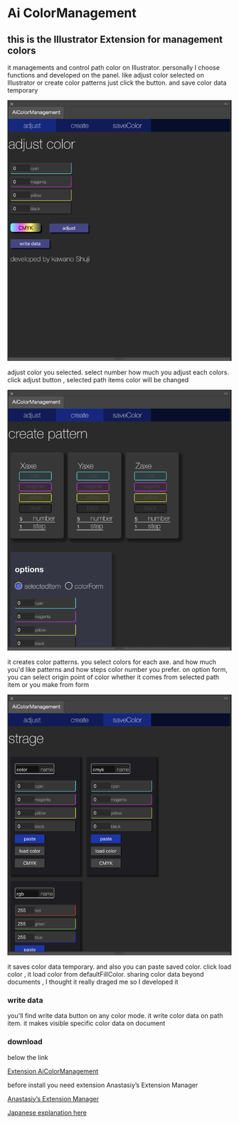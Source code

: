 <h1>Ai ColorManagement</h1>

<h2>this is the Illustrator Extension for management colors</h2>

<p>it managements and control path color on Illustrator.
personally I choose functions and developed on the panel.
like adjust color selected on Illustrator or create color patterns just click the button.
and save color data temporary
</p>

<img src="./readmeImg/mainPanel.png">
<p>adjust color you selected. select number how much you adjust each colors.
click adjust button , selected path items color will be changed</p>

<img src="./readmeImg/createPanel.png">
<p>it creates color patterns. you select colors for each axe. and how much you'd like patterns and how steps color number you prefer. on option form, you can select origin point of color whether it comes from selected path item or you make from form</p>

<img src="./readmeImg/stragePanel.png">
<p>it saves color data temporary. and also you can paste saved color. click load color , it load color from defaultFillColor. sharing color data beyond documents , I thought it really draged me so I developed it</p>

<h3>write data</h3>
<p>you'll find write data button on any color mode. it write color data on path item. it makes visible specific color data on document</p>

<h3>download</h3>
<p>below the link</p>
<a href="http://kawano-shuji.com/strage/AiColorManagementC_X2.zxp">Extension AiColorManagement</a>
<p>before install you need extension Anastasiy’s Extension Manager</p>
<a href="https://install.anastasiy.com/">Anastasiy’s Extension Manager</a>

<a href="https://kawano-shuji.com/justdiary/2020/10/24/extension-aicolormanagement/">Japanese explanation here</a>
